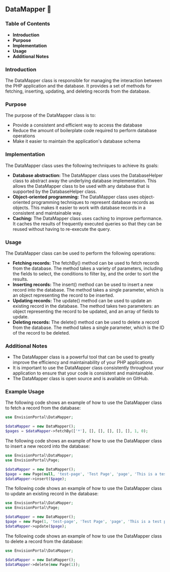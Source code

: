 ## DataMapper  📖

### Table of Contents

- **Introduction**
- **Purpose**
- **Implementation**
- **Usage**
- **Additional Notes**

### Introduction

The DataMapper class is responsible for managing the interaction between the PHP application and the database. It provides a set of methods for fetching, inserting, updating, and deleting records from the database.

### Purpose

The purpose of the DataMapper class is to:

- Provide a consistent and efficient way to access the database
- Reduce the amount of boilerplate code required to perform database operations
- Make it easier to maintain the application's database schema

### Implementation

The DataMapper class uses the following techniques to achieve its goals:

- **Database abstraction:** The DataMapper class uses the DatabaseHelper class to abstract away the underlying database implementation. This allows the DataMapper class to be used with any database that is supported by the DatabaseHelper class.
- **Object-oriented programming:** The DataMapper class uses object-oriented programming techniques to represent database records as objects. This makes it easier to work with database records in a consistent and maintainable way.
- **Caching:** The DataMapper class uses caching to improve performance. It caches the results of frequently executed queries so that they can be reused without having to re-execute the query.

### Usage

The DataMapper class can be used to perform the following operations:

- **Fetching records:** The fetchBy() method can be used to fetch records from the database. The method takes a variety of parameters, including the fields to select, the conditions to filter by, and the order to sort the results.
- **Inserting records:** The insert() method can be used to insert a new record into the database. The method takes a single parameter, which is an object representing the record to be inserted.
- **Updating records:** The update() method can be used to update an existing record in the database. The method takes two parameters: an object representing the record to be updated, and an array of fields to update.
- **Deleting records:** The delete() method can be used to delete a record from the database. The method takes a single parameter, which is the ID of the record to be deleted.

### Additional Notes

- The DataMapper class is a powerful tool that can be used to greatly improve the efficiency and maintainability of your PHP applications.
- It is important to use the DataMapper class consistently throughout your application to ensure that your code is consistent and maintainable.
- The DataMapper class is open source and is available on GitHub.

### Example Usage

The following code shows an example of how to use the DataMapper class to fetch a record from the database:

```php
use EnvisionPortal\DataMapper;

$dataMapper = new DataMapper();
$pages = $dataMapper->fetchBy(['*'], [], [], [], [], [], 1, 0);
```

The following code shows an example of how to use the DataMapper class to insert a new record into the database:

```php
use EnvisionPortal\DataMapper;
use EnvisionPortal\Page;

$dataMapper = new DataMapper();
$page = new Page(null, 'test-page', 'Test Page', 'page', 'This is a test page.', ['Guest']);
$dataMapper->insert($page);
```

The following code shows an example of how to use the DataMapper class to update an existing record in the database:

```php
use EnvisionPortal\DataMapper;
use EnvisionPortal\Page;

$dataMapper = new DataMapper();
$page = new Page(1, 'test-page', 'Test Page', 'page', 'This is a test page.', ['Guest']);
$dataMapper->update($page);
```

The following code shows an example of how to use the DataMapper class to delete a record from the database:

```php
use EnvisionPortal\DataMapper;

$dataMapper = new DataMapper();
$dataMapper->delete(new Page(1));
```